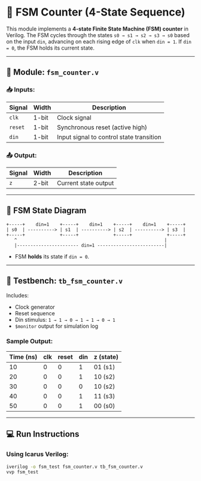 # 🔁 FSM Counter (4-State Sequence)

This module implements a **4-state Finite State Machine (FSM) counter** in Verilog. The FSM cycles through the states `s0 → s1 → s2 → s3 → s0` based on the input `din`, advancing on each rising edge of `clk` when `din = 1`. If `din = 0`, the FSM holds its current state.

---

## 🔧 Module: `fsm_counter.v`

### 📥 Inputs:
| Signal | Width | Description               |
|--------|-------|---------------------------|
| `clk`  | 1-bit | Clock signal              |
| `reset`| 1-bit | Synchronous reset (active high) |
| `din`  | 1-bit | Input signal to control state transition |

### 📤 Output:
| Signal | Width | Description         |
|--------|-------|---------------------|
| `z`    | 2-bit | Current state output|

---

## 🔁 FSM State Diagram

    +-----+    din=1    +-----+    din=1    +-----+    din=1    +-----+
    | s0  | ----------> | s1  | ----------> | s2  | ----------> | s3  |
    +-----+             +-----+             +-----+             +-----+
       ^                                                       |
       |----------------------- din=1 -------------------------|

- FSM **holds** its state if `din = 0`.

---

## 🧪 Testbench: `tb_fsm_counter.v`

Includes:
- Clock generator
- Reset sequence
- Din stimulus: `1 → 1 → 0 → 1 → 1 → 0 → 1`
- `$monitor` output for simulation log

### Sample Output:
| Time (ns) | clk | reset | din | z (state) |
| --------- | --- | ----- | --- | --------- |
| 10        | 0   | 0     | 1   | 01 (s1)   |
| 20        | 0   | 0     | 1   | 10 (s2)   |
| 30        | 0   | 0     | 0   | 10 (s2)   |
| 40        | 0   | 0     | 1   | 11 (s3)   |
| 50        | 0   | 0     | 1   | 00 (s0)   |


---

## 💻 Run Instructions

### Using Icarus Verilog:
```bash
iverilog -o fsm_test fsm_counter.v tb_fsm_counter.v
vvp fsm_test
